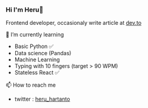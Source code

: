 ### Hi I'm Heru👋

Frontend developer, occasionaly write article at [dev.to](https://dev.to/elukuro)

  
🌱 I’m currently learning
  - Basic Python ✅
  - Data science (Pandas)
  - Machine Learning
  - Typing with 10 fingers (target > 90 WPM)
  - Stateless React ✅
    
  
📫 How to reach me
  - twitter : [heru_hartanto](https://twitter.com/heru_hartanto)
